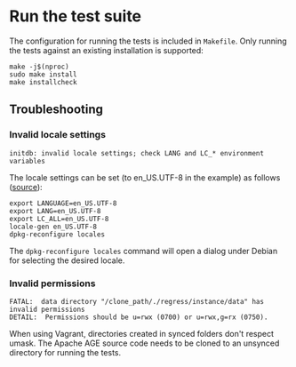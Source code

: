 # Run the test suite

The configuration for running the tests is included in `Makefile`. Only running the tests against an existing installation is supported:

```console
make -j$(nproc)
sudo make install
make installcheck
```

## Troubleshooting

### Invalid locale settings

```text
initdb: invalid locale settings; check LANG and LC_* environment variables
```

The locale settings can be set (to en_US.UTF-8 in the example) as follows ([source](https://www.thomas-krenn.com/en/wiki/Perl_warning_Setting_locale_failed_in_Debian)):

```console
export LANGUAGE=en_US.UTF-8
export LANG=en_US.UTF-8
export LC_ALL=en_US.UTF-8
locale-gen en_US.UTF-8
dpkg-reconfigure locales
```

The `dpkg-reconfigure locales` command will open a dialog under Debian for selecting the desired locale.

### Invalid permissions

```text
FATAL:  data directory "/clone_path/./regress/instance/data" has invalid permissions
DETAIL:  Permissions should be u=rwx (0700) or u=rwx,g=rx (0750).
```

When using Vagrant, directories created in synced folders don't respect umask. The Apache AGE source code needs to be cloned to an unsynced directory for running the tests.
